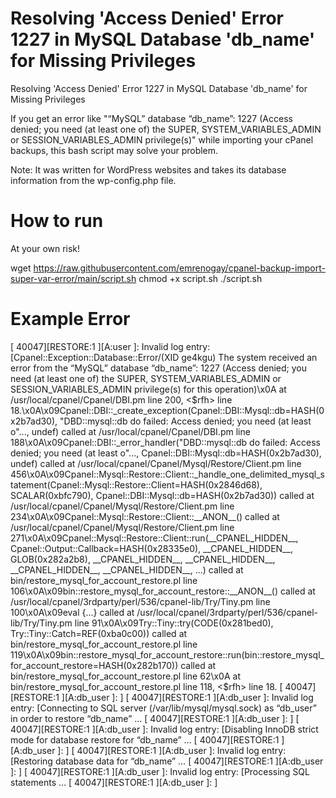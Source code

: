 # Resolving 'Access Denied' Error 1227 in MySQL Database 'db_name' for Missing Privileges
Resolving 'Access Denied' Error 1227 in MySQL Database 'db_name' for Missing Privileges

If you get an error like "“MySQL” database “db_name”: 1227 (Access denied; you need (at least one of) the SUPER, SYSTEM_VARIABLES_ADMIN or SESSION_VARIABLES_ADMIN privilege(s)" while importing your cPanel backups, this bash script may solve your problem.

Note: It was written for WordPress websites and takes its database information from the wp-config.php file.

# How to run
At your own risk!

wget https://raw.githubusercontent.com/emrenogay/cpanel-backup-import-super-var-error/main/script.sh
chmod +x script.sh
./script.sh


# Example Error

[ 40047][RESTORE:1 ][A:user       ]:               Invalid log entry: [Cpanel::Exception::Database::Error/(XID ge4kgu) The system received an error from the “MySQL” database “db_name”: 1227 (Access denied; you need (at least one of) the SUPER, SYSTEM_VARIABLES_ADMIN or SESSION_VARIABLES_ADMIN privilege(s) for this operation)\x0A at /usr/local/cpanel/Cpanel/DBI.pm line 200, <$rfh> line 18.\x0A\x09Cpanel::DBI::_create_exception(Cpanel::DBI::Mysql::db=HASH(0x2b7ad30), "DBD::mysql::db do failed: Access denied; you need (at least o"..., undef) called at /usr/local/cpanel/Cpanel/DBI.pm line 188\x0A\x09Cpanel::DBI::_error_handler("DBD::mysql::db do failed: Access denied; you need (at least o"..., Cpanel::DBI::Mysql::db=HASH(0x2b7ad30), undef) called at /usr/local/cpanel/Cpanel/Mysql/Restore/Client.pm line 456\x0A\x09Cpanel::Mysql::Restore::Client::_handle_one_delimited_mysql_statement(Cpanel::Mysql::Restore::Client=HASH(0x2846d68), SCALAR(0xbfc790), Cpanel::DBI::Mysql::db=HASH(0x2b7ad30)) called at /usr/local/cpanel/Cpanel/Mysql/Restore/Client.pm line 234\x0A\x09Cpanel::Mysql::Restore::Client::__ANON__() called at /usr/local/cpanel/Cpanel/Mysql/Restore/Client.pm line 271\x0A\x09Cpanel::Mysql::Restore::Client::run(__CPANEL_HIDDEN__, Cpanel::Output::Callback=HASH(0x28335e0), __CPANEL_HIDDEN__, GLOB(0x282a2b8), __CPANEL_HIDDEN__, __CPANEL_HIDDEN__, __CPANEL_HIDDEN__, __CPANEL_HIDDEN__, ...) called at bin/restore_mysql_for_account_restore.pl line 106\x0A\x09bin::restore_mysql_for_account_restore::__ANON__() called at /usr/local/cpanel/3rdparty/perl/536/cpanel-lib/Try/Tiny.pm line 100\x0A\x09eval {...} called at /usr/local/cpanel/3rdparty/perl/536/cpanel-lib/Try/Tiny.pm line 91\x0A\x09Try::Tiny::try(CODE(0x281bed0), Try::Tiny::Catch=REF(0xba0c00)) called at bin/restore_mysql_for_account_restore.pl line 119\x0A\x09bin::restore_mysql_for_account_restore::run(bin::restore_mysql_for_account_restore=HASH(0x282b170)) called at bin/restore_mysql_for_account_restore.pl line 62\x0A at bin/restore_mysql_for_account_restore.pl line 118, <$rfh> line 18.
[ 40047][RESTORE:1 ][A:db_user       ]:               ]
[ 40047][RESTORE:1 ][A:db_user       ]:               Invalid log entry: [Connecting to SQL server (/var/lib/mysql/mysql.sock) as “db_user” in order to restore “db_name” …
[ 40047][RESTORE:1 ][A:db_user       ]:               ]
[ 40047][RESTORE:1 ][A:db_user       ]:               Invalid log entry: [Disabling InnoDB strict mode for database restore for “db_name” …
[ 40047][RESTORE:1 ][A:db_user       ]:               ]
[ 40047][RESTORE:1 ][A:db_user       ]:               Invalid log entry: [Restoring database data for “db_name” …
[ 40047][RESTORE:1 ][A:db_user       ]:               ]
[ 40047][RESTORE:1 ][A:db_user       ]:               Invalid log entry: [Processing SQL statements …
[ 40047][RESTORE:1 ][A:db_user       ]:               ]
